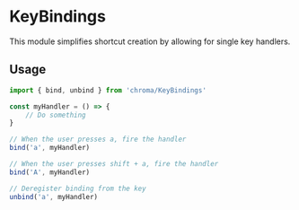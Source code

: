 # KeyBindings

This module simplifies shortcut creation by allowing for single key handlers.

## Usage

```ts
import { bind, unbind } from 'chroma/KeyBindings'

const myHandler = () => {
    // Do something
}

// When the user presses a, fire the handler
bind('a', myHandler)

// When the user presses shift + a, fire the handler
bind('A', myHandler)

// Deregister binding from the key
unbind('a', myHandler)

```